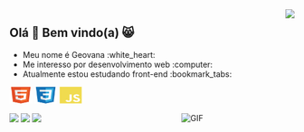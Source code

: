 <div>
 <img height="180em" src="https://github-readme-stats.vercel.app/api?username=Geovanapl&show_icons=true&theme=dark&include_all_commits=true&count_private=true" align="right"/>
</div>
 
## Olá :hugs: Bem vindo(a) :smile_cat:
<ul>
  <li>Meu nome é Geovana :white_heart: </li>
  <li>Me interesso por desenvolvimento web :computer:</li>
  <li>Atualmente estou estudando front-end 	:bookmark_tabs:</li>
</ul>

<div>
  <img align="center" alt="HTML" height="30" width="40" src="https://raw.githubusercontent.com/devicons/devicon/master/icons/html5/html5-original.svg">
  <img align="center" alt="CSS" height="30" width="40" src="https://raw.githubusercontent.com/devicons/devicon/master/icons/css3/css3-original.svg">
  <img align="center" alt="Js" height="30" width="40" src="https://raw.githubusercontent.com/devicons/devicon/master/icons/javascript/javascript-plain.svg">
</div>
<br>
<img align="right" alt="GIF" src="https://user-images.githubusercontent.com/109865342/180624976-9eab8710-6b89-4a6d-a146-fd81823239a3.gif" width="200" height="200" />

<div> 
  <a href="https://www.instagram.com/pl.geovana/" target="_blank"><img src="https://img.shields.io/badge/-Instagram-%23E4405F?style=for-the-badge&logo=instagram&logoColor=white" target="_blank"></a>
  <a href = "mailto:geovanapl098@gmail.com"><img src="https://img.shields.io/badge/-Gmail-%23333?style=for-the-badge&logo=gmail&logoColor=white" target="_blank"></a>
  <a href="https://www.linkedin.com/in/geovana-pereira-1ba118227/" target="_blank"><img src="https://img.shields.io/badge/-LinkedIn-%230077B5?style=for-the-badge&logo=linkedin&logoColor=white" target="_blank"></a> 
</div>

